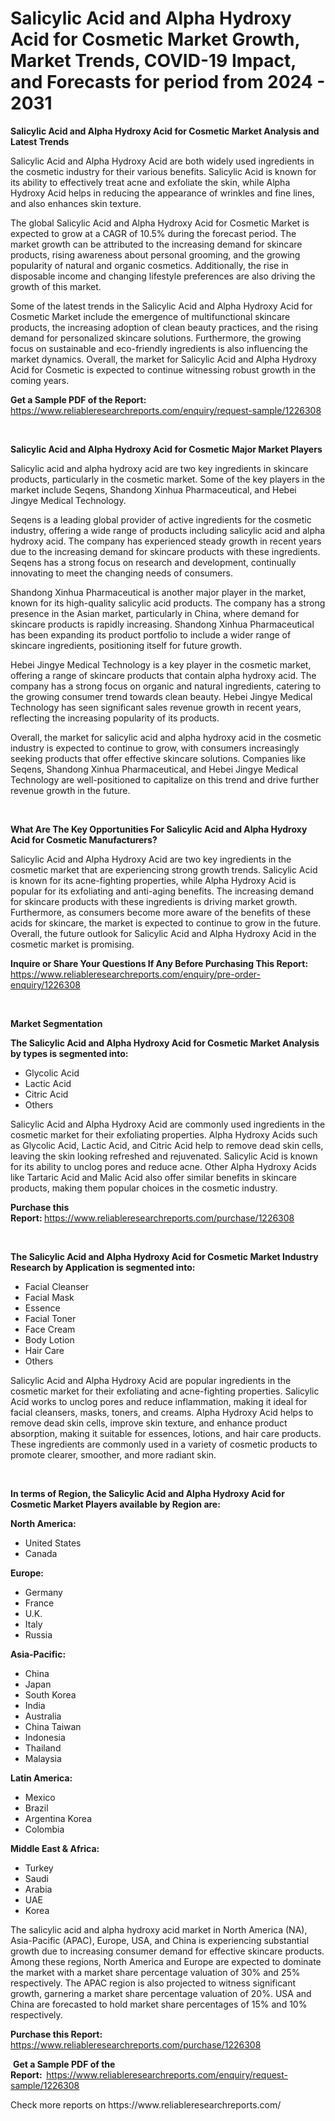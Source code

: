 <p><h1>Salicylic Acid and Alpha Hydroxy Acid for Cosmetic Market Growth, Market Trends, COVID-19 Impact, and Forecasts for period from 2024 - 2031</h1></p><p><strong>Salicylic Acid and Alpha Hydroxy Acid for Cosmetic Market Analysis and Latest Trends</strong></p>
<p><p>Salicylic Acid and Alpha Hydroxy Acid are both widely used ingredients in the cosmetic industry for their various benefits. Salicylic Acid is known for its ability to effectively treat acne and exfoliate the skin, while Alpha Hydroxy Acid helps in reducing the appearance of wrinkles and fine lines, and also enhances skin texture.</p><p>The global Salicylic Acid and Alpha Hydroxy Acid for Cosmetic Market is expected to grow at a CAGR of 10.5% during the forecast period. The market growth can be attributed to the increasing demand for skincare products, rising awareness about personal grooming, and the growing popularity of natural and organic cosmetics. Additionally, the rise in disposable income and changing lifestyle preferences are also driving the growth of this market.</p><p>Some of the latest trends in the Salicylic Acid and Alpha Hydroxy Acid for Cosmetic Market include the emergence of multifunctional skincare products, the increasing adoption of clean beauty practices, and the rising demand for personalized skincare solutions. Furthermore, the growing focus on sustainable and eco-friendly ingredients is also influencing the market dynamics. Overall, the market for Salicylic Acid and Alpha Hydroxy Acid for Cosmetic is expected to continue witnessing robust growth in the coming years.</p></p>
<p><strong>Get a Sample PDF of the Report:&nbsp;</strong> <a href="https://www.reliableresearchreports.com/enquiry/request-sample/1226308">https://www.reliableresearchreports.com/enquiry/request-sample/1226308</a></p>
<p>&nbsp;</p>
<p><strong>Salicylic Acid and Alpha Hydroxy Acid for Cosmetic Major Market Players</strong></p>
<p><p>Salicylic acid and alpha hydroxy acid are two key ingredients in skincare products, particularly in the cosmetic market. Some of the key players in the market include Seqens, Shandong Xinhua Pharmaceutical, and Hebei Jingye Medical Technology.</p><p>Seqens is a leading global provider of active ingredients for the cosmetic industry, offering a wide range of products including salicylic acid and alpha hydroxy acid. The company has experienced steady growth in recent years due to the increasing demand for skincare products with these ingredients. Seqens has a strong focus on research and development, continually innovating to meet the changing needs of consumers.</p><p>Shandong Xinhua Pharmaceutical is another major player in the market, known for its high-quality salicylic acid products. The company has a strong presence in the Asian market, particularly in China, where demand for skincare products is rapidly increasing. Shandong Xinhua Pharmaceutical has been expanding its product portfolio to include a wider range of skincare ingredients, positioning itself for future growth.</p><p>Hebei Jingye Medical Technology is a key player in the cosmetic market, offering a range of skincare products that contain alpha hydroxy acid. The company has a strong focus on organic and natural ingredients, catering to the growing consumer trend towards clean beauty. Hebei Jingye Medical Technology has seen significant sales revenue growth in recent years, reflecting the increasing popularity of its products.</p><p>Overall, the market for salicylic acid and alpha hydroxy acid in the cosmetic industry is expected to continue to grow, with consumers increasingly seeking products that offer effective skincare solutions. Companies like Seqens, Shandong Xinhua Pharmaceutical, and Hebei Jingye Medical Technology are well-positioned to capitalize on this trend and drive further revenue growth in the future.</p></p>
<p>&nbsp;</p>
<p><strong>What Are The Key Opportunities For Salicylic Acid and Alpha Hydroxy Acid for Cosmetic Manufacturers?</strong></p>
<p><p>Salicylic Acid and Alpha Hydroxy Acid are two key ingredients in the cosmetic market that are experiencing strong growth trends. Salicylic Acid is known for its acne-fighting properties, while Alpha Hydroxy Acid is popular for its exfoliating and anti-aging benefits. The increasing demand for skincare products with these ingredients is driving market growth. Furthermore, as consumers become more aware of the benefits of these acids for skincare, the market is expected to continue to grow in the future. Overall, the future outlook for Salicylic Acid and Alpha Hydroxy Acid in the cosmetic market is promising.</p></p>
<p><strong>Inquire or Share Your Questions If Any Before Purchasing This Report:</strong> <a href="https://www.reliableresearchreports.com/enquiry/pre-order-enquiry/1226308">https://www.reliableresearchreports.com/enquiry/pre-order-enquiry/1226308</a></p>
<p>&nbsp;</p>
<p><strong>Market Segmentation</strong></p>
<p><strong>The Salicylic Acid and Alpha Hydroxy Acid for Cosmetic Market Analysis by types is segmented into:</strong></p>
<p><ul><li>Glycolic Acid</li><li>Lactic Acid</li><li>Citric Acid</li><li>Others</li></ul></p>
<p><p>Salicylic Acid and Alpha Hydroxy Acid are commonly used ingredients in the cosmetic market for their exfoliating properties. Alpha Hydroxy Acids such as Glycolic Acid, Lactic Acid, and Citric Acid help to remove dead skin cells, leaving the skin looking refreshed and rejuvenated. Salicylic Acid is known for its ability to unclog pores and reduce acne. Other Alpha Hydroxy Acids like Tartaric Acid and Malic Acid also offer similar benefits in skincare products, making them popular choices in the cosmetic industry.</p></p>
<p><strong>Purchase this Report:&nbsp;</strong><a href="https://www.reliableresearchreports.com/purchase/1226308">https://www.reliableresearchreports.com/purchase/1226308</a></p>
<p>&nbsp;</p>
<p><strong>The Salicylic Acid and Alpha Hydroxy Acid for Cosmetic Market Industry Research by Application is segmented into:</strong></p>
<p><ul><li>Facial Cleanser</li><li>Facial Mask</li><li>Essence</li><li>Facial Toner</li><li>Face Cream</li><li>Body Lotion</li><li>Hair Care</li><li>Others</li></ul></p>
<p><p>Salicylic Acid and Alpha Hydroxy Acid are popular ingredients in the cosmetic market for their exfoliating and acne-fighting properties. Salicylic Acid works to unclog pores and reduce inflammation, making it ideal for facial cleansers, masks, toners, and creams. Alpha Hydroxy Acid helps to remove dead skin cells, improve skin texture, and enhance product absorption, making it suitable for essences, lotions, and hair care products. These ingredients are commonly used in a variety of cosmetic products to promote clearer, smoother, and more radiant skin.</p></p>
<p>&nbsp;</p>
<p><strong>In terms of Region, the Salicylic Acid and Alpha Hydroxy Acid for Cosmetic Market Players available by Region are:</strong></p>
<p>
    <p> <strong> North America: </strong>
        <ul>
            <li>United States</li>
            <li>Canada</li>
        </ul>
        </p> 
    <p> <strong> Europe: </strong>
        <ul>
            <li>Germany</li>
            <li>France</li>
            <li>U.K.</li>
            <li>Italy</li>
            <li>Russia</li>
        </ul>
        </p> 
    <p> <strong> Asia-Pacific: </strong>
        <ul>
            <li>China</li>
            <li>Japan</li>
            <li>South Korea</li>
            <li>India</li>
            <li>Australia</li>
            <li>China Taiwan</li>
            <li>Indonesia</li>
            <li>Thailand</li>
            <li>Malaysia</li>
        </ul>
        </p> 
    <p> <strong> Latin America: </strong>
        <ul>
            <li>Mexico</li>
            <li>Brazil</li>
            <li>Argentina Korea</li>
            <li>Colombia</li>
        </ul>
        </p> 
    <p> <strong> Middle East & Africa: </strong>
        <ul>
            <li>Turkey</li>
            <li>Saudi</li>
            <li>Arabia</li>
            <li>UAE</li>
            <li>Korea</li>
        </ul>
    </p>
    </p>
<p><p>The salicylic acid and alpha hydroxy acid market in North America (NA), Asia-Pacific (APAC), Europe, USA, and China is experiencing substantial growth due to increasing consumer demand for effective skincare products. Among these regions, North America and Europe are expected to dominate the market with a market share percentage valuation of 30% and 25% respectively. The APAC region is also projected to witness significant growth, garnering a market share percentage valuation of 20%. USA and China are forecasted to hold market share percentages of 15% and 10% respectively.</p></p>
<p><strong>Purchase this Report: </strong><a href="https://www.reliableresearchreports.com/purchase/1226308">https://www.reliableresearchreports.com/purchase/1226308</a></p>
<p>&nbsp;<strong>Get a Sample PDF of the Report:&nbsp;&nbsp;</strong><a href="https://www.reliableresearchreports.com/enquiry/request-sample/1226308">https://www.reliableresearchreports.com/enquiry/request-sample/1226308</a></p>
<p><strong></strong></p>
<p>Check more reports on https://www.reliableresearchreports.com/</p>